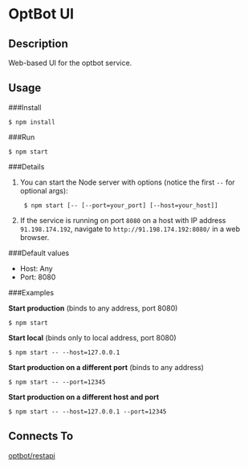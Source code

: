 OptBot UI
=========
Description
--
Web-based UI for the optbot service.

Usage
--

###Install

	$ npm install

###Run

	$ npm start

###Details

1. You can start the Node server with options (notice the first `--` for optional args):

        $ npm start [-- [--port=your_port] [--host=your_host]]

2. If the service is running on port `8080` on a host with IP address `91.198.174.192`, navigate to `http://91.198.174.192:8080/` in a web browser.

###Default values

- Host: Any
- Port: 8080

###Examples

**Start production** (binds to any address, port 8080)

	$ npm start

**Start local** (binds only to local address, port 8080)

	$ npm start -- --host=127.0.0.1

**Start production on a different port** (binds to any address)

	$ npm start -- --port=12345

**Start production on a different host and port**

	$ npm start -- --host=127.0.0.1 --port=12345

Connects To
--
[optbot/restapi](https://github.com/optbot/restapi)